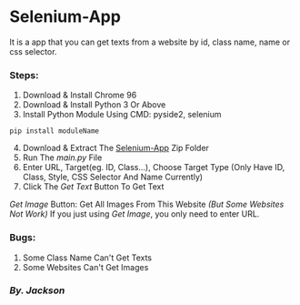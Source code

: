 # Selenium-App
It is a app that you can get texts from a website by id, class name, name or css selector.

### Steps:

1) Download & Install Chrome 96
2) Download & Install Python 3 Or Above
3) Install Python Module Using CMD: pyside2, selenium
```
pip install moduleName
```
4) Download & Extract The [Selenium-App]() Zip Folder
5) Run The *main.py* File
6) Enter URL, Target(eg. ID, Class...), Choose Target Type (Only Have ID,      Class, Style, CSS Selector And Name Currently)
7) Click The *Get Text* Button To Get Text

 *Get Image* Button: Get All Images From This Website *(But Some Websites Not Work)*
 If you just using *Get Image*, you only need to enter URL.

### Bugs:

1) Some Class Name Can't Get Texts
2) Some Websites Can't Get Images

### *By. Jackson*
